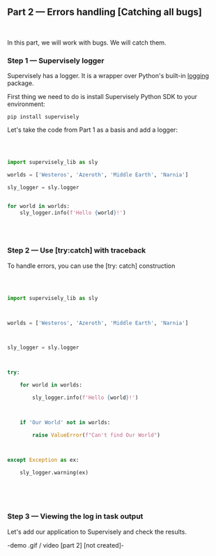 
## **Part 2 — Errors handling [Catching all bugs]**
<br/>
</div>


In this part, we will work with bugs. We will catch them.


### Step 1 — Supervisely logger

Supervisely has a logger. It is a wrapper over Python's built-in [logging](https://docs.python.org/3/howto/logging.html) package.

First thing we need to do is install Supervisely Python SDK to your environment:
<br/>

`pip install supervisely`
<br/>

Let's take the code from Part 1 as a basis and add a logger:

<br/>


``` python

import supervisely_lib as sly

worlds = ['Westeros', 'Azeroth', 'Middle Earth', 'Narnia']

sly_logger = sly.logger


for world in worlds:
    sly_logger.info(f'Hello {world}!')
    

```
<br/>


### Step 2 — Use [try:catch] with traceback

To handle errors, you can use the [try: catch] construction

<br/>


``` python

import supervisely_lib as sly



worlds = ['Westeros', 'Azeroth', 'Middle Earth', 'Narnia']



sly_logger = sly.logger



try:

    for world in worlds:

        sly_logger.info(f'Hello {world}!')



    if 'Our World' not in worlds:

        raise ValueError(f"Can't find Our World")



except Exception as ex:

    sly_logger.warning(ex)

    

```
<br/>


### Step 3 — Viewing the log in task output


Let's add our application to Supervisely and check the results.


-demo .gif / video [part 2] [not created]-

